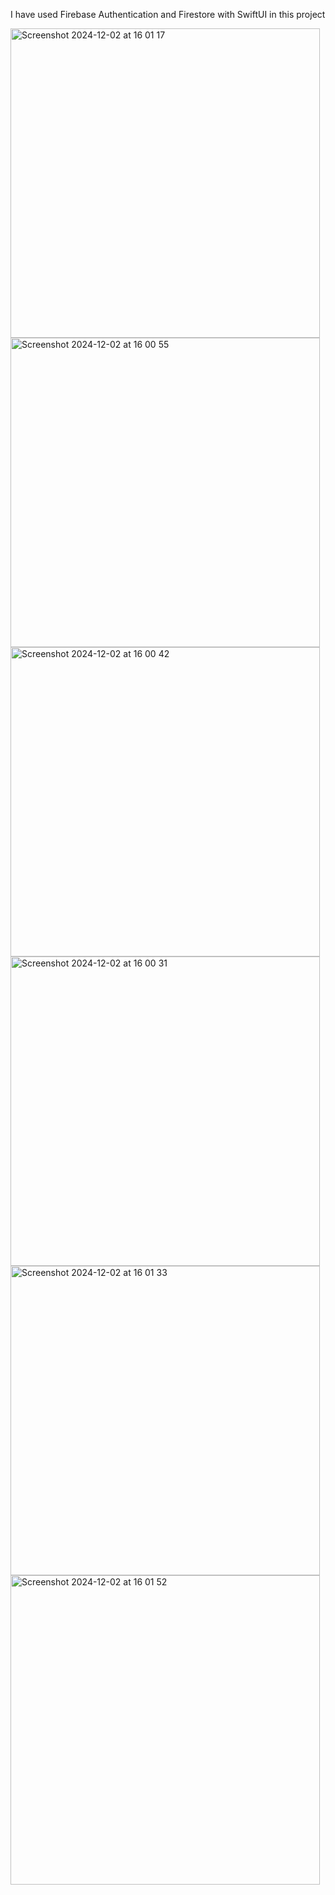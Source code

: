 I have used Firebase Authentication and Firestore with SwiftUI in this project

<img width="495" alt="Screenshot 2024-12-02 at 16 01 17" src="https://github.com/user-attachments/assets/4fe1ac00-af5b-4874-a052-a2143ce9f47f">
<img width="495" alt="Screenshot 2024-12-02 at 16 00 55" src="https://github.com/user-attachments/assets/9a7f4434-b6e3-4c43-ab53-1e677fb1e96e">
<img width="495" alt="Screenshot 2024-12-02 at 16 00 42" src="https://github.com/user-attachments/assets/3989e4d2-18e1-4e31-8e80-404a99057ca3">
<img width="495" alt="Screenshot 2024-12-02 at 16 00 31" src="https://github.com/user-attachments/assets/f8f403fe-826b-4b72-9b3b-15fdad9c731a">
<img width="495" alt="Screenshot 2024-12-02 at 16 01 33" src="https://github.com/user-attachments/assets/ff21386c-7d1d-45a1-8597-6f45ba5824bc">
<img width="495" alt="Screenshot 2024-12-02 at 16 01 52" src="https://github.com/user-attachments/assets/840f05dd-acca-4fc2-97b3-76dc306ae018">
